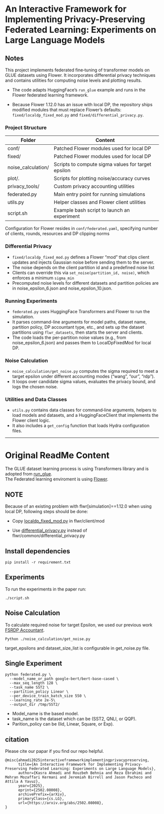 

# An Interactive Framework for Implementing Privacy-Preserving Federated Learning: Experiments on Large Language Models

## Notes

This project implements federated fine‑tuning of transformer models on GLUE datasets using Flower. It incorporates differential privacy techniques and contains utilities for computing noise levels and plotting results.

* The code adapts HuggingFace’s `run_glue` example and runs in the Flower federated learning framework.

* Because Flower 1.12.0 has an issue with local DP, the repository ships modified modules that must replace Flower’s defaults: `fixed/localdp_fixed_mod.py` and `fixed/differential_privacy.py`.

### Project Structure
|Folder|Content|
|--|--|
|conf/                 |Patched Flower modules used for local DP|
|fixed/                |Patched Flower modules used for local DP|
|noise_calculation/    |Scripts to compute sigma values for target epsilon|
|plot/.                |Scripts for plotting noise/accuracy curves|
|privacy_tools/        |Custom privacy accounting utilities|
|federated.py          |Main entry point for running simulations|
|utils.py              |Helper classes and Flower client utilities|
|script.sh             |Example bash script to launch an experiment|

Configuration for Flower resides in `conf/federated.yaml`, specifying number of clients, rounds, resources and DP clipping norms

### Differential Privacy
* `fixed/localdp_fixed_mod.py` defines a Flower “mod” that clips client updates and injects Gaussian noise before sending them to the server.
* The noise depends on the client partition id and a predefined noise list
* Clients can override this via `set_noise(partition_id, noise)`, which enforces a minimum `sigma_min`
* Precomputed noise levels for different datasets and partition policies are in noise_epsilon_6.json and noise_epsilon_10.json.

### Running Experiments
* `federated.py` uses HuggingFace Transformers and Flower to run the simulation.
* It parses command-line arguments for model paths, dataset name, partition policy, DP accountant type, etc., and sets up the dataset partitions using `flwr_datasets`, then starts the server and clients.
* The code loads the per-partition noise values (e.g., from noise_epsilon_6.json) and passes them to LocalDpFixedMod for local DP.

### Noise Calculation
* `noise_calculation/get_noise.py` computes the sigma required to meet a target epsilon under different accounting modes (“wang”, “our”, “rdp”).
* It loops over candidate sigma values, evaluates the privacy bound, and logs the chosen noise.

### Utilities and Data Classes
* `utils.py` contains data classes for command‑line arguments, helpers to load models and datasets, and a HuggingFaceClient that implements the Flower client logic.
* It also includes a `get_config` function that loads Hydra configuration files.

<hr>

# Original ReadMe Content

The GLUE dataset learning process is using Transformers library and is adopted from [run_glue](https://github.com/huggingface/transformers/blob/main/examples/pytorch/text-classification/run_glue.py). <br>
The Federated learning enviroment is using [Flower](https://flowerai.net/docs/framework/index.html). <br>


## NOTE
Because of an existing problem with flwr[simulation]==1.12.0 when using local DP, following steps should be done:

- Copy [localdp_fixed_mod.py](fixed/localdp_fixed_mod.py) in flwr/client/mod

- Use [differential_privacy.py](fixed/differential_privacy.py) instead of flwr/common/differential_privacy.py

## Install dependencies
```
pip install -r requirement.txt
```
## Experiments
To run the experiments in the paper run:
```
./script.sh
```
## Noise Calculation
To calculate required noise for target Epsilon, we used our previous work [FSRDP Accountant](https://github.com/star-ailab/FSRDP).
```
Python ./noise_calculation/get_noise.py
```
target_epsilons and dataset_size_list is configurable in get_noise.py file.

## Single Experiment
```
python federated.py \
  --model_name_or_path google-bert/bert-base-cased \
  --max_seq_length 128 \
  --task_name SST2 \
  --partition_policy Linear \
  --per_device_train_batch_size 550 \
  --learning_rate 2e-5\
  --output_dir /tmp/SST2/
```
- Model_name is the based model. <br>
- task_name is the dataset which can be (SST2, QNLI, or QQP).<br>
- Parition_policy can be (Iid, Linear, Square, or Exp).
## citation
Please cite our papar if you find our repo helpful.

```
@misc{ahmadi2025interactiveframeworkimplementingprivacypreserving,
      title={An Interactive Framework for Implementing Privacy-Preserving Federated Learning: Experiments on Large Language Models}, 
      author={Kasra Ahmadi and Rouzbeh Behnia and Reza Ebrahimi and Mehran Mozaffari Kermani and Jeremiah Birrell and Jason Pacheco and Attila A Yavuz},
      year={2025},
      eprint={2502.08008},
      archivePrefix={arXiv},
      primaryClass={cs.LG},
      url={https://arxiv.org/abs/2502.08008}, 
}
```
